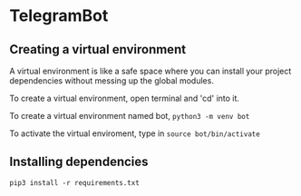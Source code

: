 # TelegramBot

## Creating a virtual environment

A virtual environment is like a safe space where you can install your project dependencies without messing up the global modules.

To create a virtual environment, open terminal and 'cd' into it.

To create a virtual environment named bot,
`python3 -m venv bot`

To activate the virtual enviroment, type in `source bot/bin/activate`

## Installing dependencies

`pip3 install -r requirements.txt`
